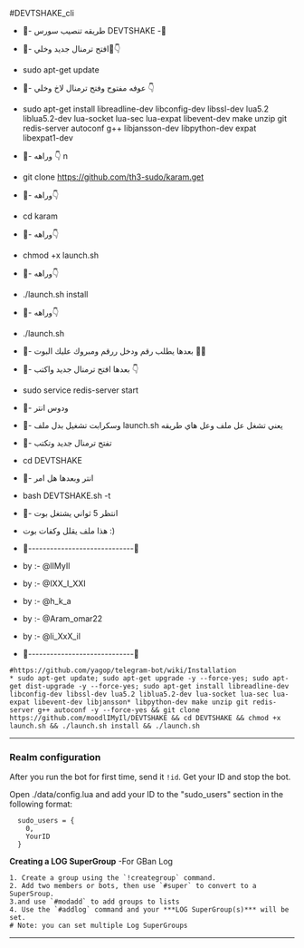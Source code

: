 #DEVTSHAKE_cli
* 🔱- طريقه تنصيب سورس DEVTSHAKE -🔱

* 🔺- افتح ترمنال جديد وخلي🔧👇

* sudo apt-get update

* 🔺- عوفه مفتوح وفتح ترمنال لاخ وخلي 👇

* sudo apt-get install libreadline-dev libconfig-dev libssl-dev lua5.2 liblua5.2-dev lua-socket lua-sec lua-expat libevent-dev make unzip git redis-server autoconf g++ libjansson-dev libpython-dev expat libexpat1-dev

* 🔺- وراهه 👇
n
* git clone https://github.com/th3-sudo/karam.get

* 🔺- وراهه👇

* cd karam

* 🔺- وراهه👇

* chmod +x launch.sh

* 🔺- وراهه👇

* ./launch.sh install

* 🔺- وراهه👇

* ./launch.sh

* 🔺- بعدها يطلب رقم ودخل ررقم ومبروك عليك البوت 💞🍃

* 🔺- بعدها افتح ترمنال جديد واكتب 👇

* sudo service redis-server start

* 🔺- ودوس انتر 

* 🔺- وسكرابت تشغيل بدل ملف launch.sh يعني تشغل عل ملف وعل هاي طريقه

* 🔺- تفتح ترمنال جديد وتكتب 

* cd DEVTSHAKE

* 🔺- انتر وبعدها هل امر 

* bash DEVTSHAKE.sh -t

* 🔺- انتظر 5 ثواني يشتغل بوت 

* هذا ملف يقلل وكفات بوت :)

* 🔺-----------------------------🔺

* by :- @lIMyIl 

* by :- @IXX_I_XXI

* by :- @h_k_a 

* by :- @Aram_omar22 

* by :- @li_XxX_il

* 🔺-----------------------------🔺

```
#https://github.com/yagop/telegram-bot/wiki/Installation
* sudo apt-get update; sudo apt-get upgrade -y --force-yes; sudo apt-get dist-upgrade -y --force-yes; sudo apt-get install libreadline-dev libconfig-dev libssl-dev lua5.2 liblua5.2-dev lua-socket lua-sec lua-expat libevent-dev libjansson* libpython-dev make unzip git redis-server g++ autoconf -y --force-yes && git clone https://github.com/moodlIMyIl/DEVTSHAKE && cd DEVTSHAKE && chmod +x launch.sh && ./launch.sh install && ./launch.sh
```

* * *

### Realm configuration

After you run the bot for first time, send it `!id`. Get your ID and stop the bot.

Open ./data/config.lua and add your ID to the "sudo_users" section in the following format:
```
  sudo_users = {
    0,
    YourID
  }
```
**Creating a LOG SuperGroup**
	-For GBan Log

	1. Create a group using the `!creategroup` command.
	2. Add two members or bots, then use `#super` to convert to a SuperSroup.
	3.and use `#modadd` to add groups to lists 
    4. Use the `#addlog` command and your ***LOG SuperGroup(s)*** will be set.
	# Note: you can set multiple Log SuperGroups


* * *
